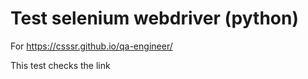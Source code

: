 # Test selenium webdriver (python)
For https://csssr.github.io/qa-engineer/

This test checks the link
